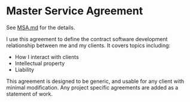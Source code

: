# Master Service Agreement
See [MSA.md](https://github.com/jefk/master-service-agreement/blob/master/MSA.md) for the details.

I use this agreement to define the contract software development relationship between me and my clients. It covers topics including:
* How I interact with clients
* Intellectual property
* Liability

This agreement is designed to be generic, and usable for any client with minimal modification. Any project specific agreements are added as a statement of work.
